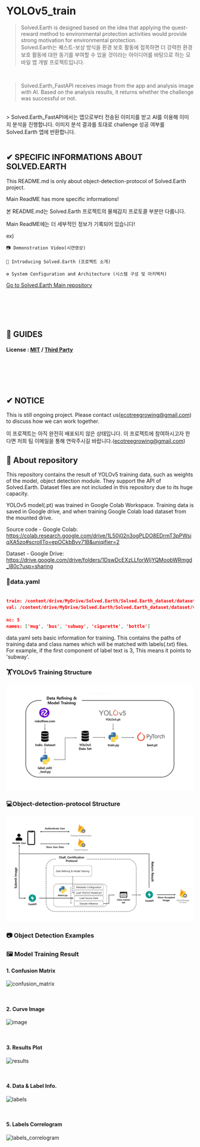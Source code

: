 # YOLOv5_train

> Solved.Earth is designed based on the idea that applying the quest-reward method to environmental protection activities would provide strong motivation for environmental protection. <br/>
> Solved.Earth는 퀘스트-보상 방식을 환경 보호 활동에 접목하면 더 강력한 환경 보호 활동에 대한 동기를 부여할 수 있을 것이라는 아이디어를 바탕으로 하는 모바일 앱 개발 프로젝트입니다.

<br/>

> Solved.Earth_FastAPI receives image from the app and analysis image with AI. Based on the analysis results, it returns whether the challenge was successful or not. 
<br/>
> Solved.Earth_FastAPI에서는 앱으로부터 전송된 이미지를 받고 AI를 이용해 이미지 분석을 진행합니다. 이미지 분석 결과를 토대로 challenge 성공 여부를 Solved.Earth 앱에 반환합니다.

<br/>
<br/>

## ✔ SPECIFIC INFORMATIONS ABOUT SOLVED.EARTH

This README.md is only about object-detection-protocol of Solved.Earth project.

Main ReadME has more specific informations!

본 README.md는 Solved.Earth 프로젝트의 물체감지 프로토콜 부분만 다룹니다.
  
Main ReadME에는 더 세부적인 정보가 기록되어 있습니다!

ex)

    📷 Demonstration Video(시연영상)

    📌 Introducing Solved.Earth (프로젝트 소개)

    ⚙️ System Configuration and Architecture (시스템 구성 및 아키텍처)

[Go to Solved.Earth Main repository](https://github.com/solved-earth/Solved.Earth)

<br/>
<br/>
<br/>
<br/>

## 🔑 GUIDES

<h4>License : <a href="LICENSE">MIT</a> / <a href="./lib/oss_licenses.dart">Third Party</a> </h4>

<br/>
<br/>
<br/>
<br/>

## ✔ NOTICE

This is still ongoing project. Please contact us(ecotreegrowing@gmail.com) to discuss how we can work together.</b><br/>

이 프로젝트는 아직 완전히 배포되지 않은 상태입니다. 이 프로젝트에 참여하시고자 한다면 저희 팀 이메일을 통해 연락주시길 바랍니다.(ecotreegrowing@gmail.com)

## 📁 About repository

This repository contains the result of YOLOv5 training data, such as weights of the model, object detection module. They support the API of Solved.Earth. Dataset files are not included in this repository due to its huge capacity.

YOLOv5 model(.pt) was trained in Google Colab Workspace. Training data is saved in Google drive, and when training Google Colab load dataset from the mounted drive.

Source code - Google Colab: https://colab.research.google.com/drive/1L50j02n3ogPLDO8EDrmT3pPWsjqXA5zo#scrollTo=epOCkbBvv71B&uniqifier=2

Dataset - Google Drive: https://drive.google.com/drive/folders/1DswDcEXzLLforWljYQMoobWRmgd_l80c?usp=sharing


### 📄data.yaml
```json

train: /content/drive/MyDrive/Solved.Earth/Solved.Earth_dataset/dataset/train.txt
val: /content/drive/MyDrive/Solved.Earth/Solved.Earth_dataset/dataset/valid.txt

nc: 5
names: ['mug', 'bus', 'subway', 'cigarette', 'bottle']

```

data.yaml sets basic information for training. This contains the paths of training data and class names which will be matched with labels(.txt) files. For example, if the first component of label text is 3, This means it points to 'subway'.

### 🏋️YOLOv5 Training Structure
![struct3](https://github.com/solved-earth/Solved.Earth/blob/main/report/struct3.jpg?raw=true)

### 💻Object-detection-protocol Structure
![struct1](https://github.com/solved-earth/Solved.Earth/blob/main/report/struct1.jpg?raw=true)

### 📷 Object Detection Examples


### 🖼 Model Training Result

#### 1. Confusion Matrix
![confusion_matrix](https://github.com/solved-earth/YOLOv5_train/assets/121764610/bfe4a32d-d4ec-47e0-b79f-73cb5f66103c)

<br/>

#### 2. Curve Image
![image](https://github.com/solved-earth/YOLOv5_train/assets/121764610/8cb2917a-6cce-4fb7-8117-260f4bf106fa)

<br/>

#### 3. Results Plot
![results](https://github.com/solved-earth/YOLOv5_train/assets/121764610/2685a976-e148-494c-a339-557d5de7da5e)

<br/>

#### 4. Data & Label Info.
![labels](https://github.com/solved-earth/YOLOv5_train/assets/121764610/d005945f-a0fd-4e9d-a273-b2c4a8af5351)

<br/>

#### 5. Labels Correlogram
![labels_correlogram](https://github.com/solved-earth/YOLOv5_train/assets/121764610/21f9c7c2-4a9d-4a55-8cb0-1260f15cca44)

